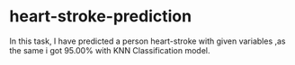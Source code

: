# heart-stroke-prediction
In this task, I have predicted a person heart-stroke with given variables ,as the same i got 95.00% with KNN Classification model.
